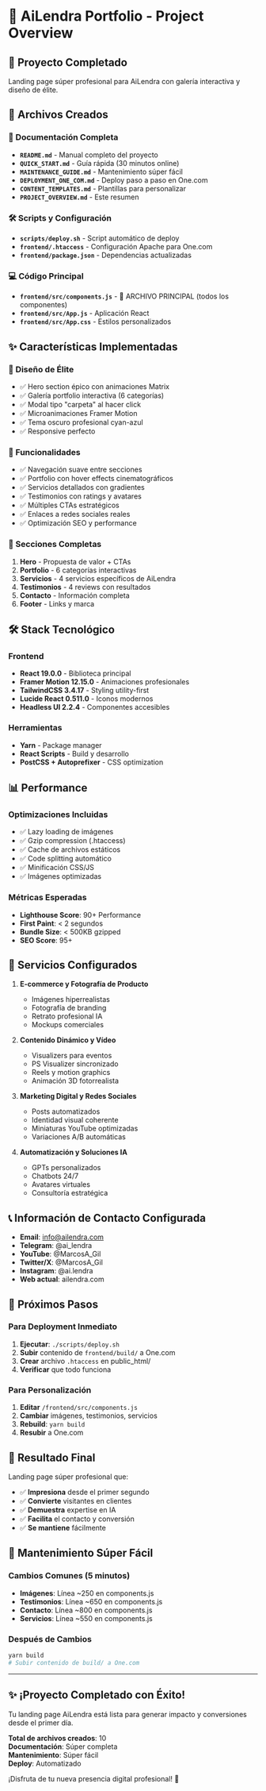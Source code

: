 # 🎯 AiLendra Portfolio - Project Overview

## 🚀 Proyecto Completado

Landing page súper profesional para AiLendra con galería interactiva y diseño de élite.

## 📁 Archivos Creados

### 📖 Documentación Completa
- **`README.md`** - Manual completo del proyecto
- **`QUICK_START.md`** - Guía rápida (30 minutos online)
- **`MAINTENANCE_GUIDE.md`** - Mantenimiento súper fácil
- **`DEPLOYMENT_ONE_COM.md`** - Deploy paso a paso en One.com
- **`CONTENT_TEMPLATES.md`** - Plantillas para personalizar
- **`PROJECT_OVERVIEW.md`** - Este resumen

### 🛠️ Scripts y Configuración
- **`scripts/deploy.sh`** - Script automático de deploy
- **`frontend/.htaccess`** - Configuración Apache para One.com
- **`frontend/package.json`** - Dependencias actualizadas

### 💻 Código Principal
- **`frontend/src/components.js`** - 🎯 ARCHIVO PRINCIPAL (todos los componentes)
- **`frontend/src/App.js`** - Aplicación React
- **`frontend/src/App.css`** - Estilos personalizados

## ✨ Características Implementadas

### 🎨 Diseño de Élite
- ✅ Hero section épico con animaciones Matrix
- ✅ Galería portfolio interactiva (6 categorías)
- ✅ Modal tipo "carpeta" al hacer click
- ✅ Microanimaciones Framer Motion
- ✅ Tema oscuro profesional cyan-azul
- ✅ Responsive perfecto

### 🚀 Funcionalidades
- ✅ Navegación suave entre secciones
- ✅ Portfolio con hover effects cinematográficos
- ✅ Servicios detallados con gradientes
- ✅ Testimonios con ratings y avatares
- ✅ Múltiples CTAs estratégicos
- ✅ Enlaces a redes sociales reales
- ✅ Optimización SEO y performance

### 📱 Secciones Completas
1. **Hero** - Propuesta de valor + CTAs
2. **Portfolio** - 6 categorías interactivas
3. **Servicios** - 4 servicios específicos de AiLendra
4. **Testimonios** - 4 reviews con resultados
5. **Contacto** - Información completa
6. **Footer** - Links y marca

## 🛠️ Stack Tecnológico

### Frontend
- **React 19.0.0** - Biblioteca principal
- **Framer Motion 12.15.0** - Animaciones profesionales
- **TailwindCSS 3.4.17** - Styling utility-first
- **Lucide React 0.511.0** - Iconos modernos
- **Headless UI 2.2.4** - Componentes accesibles

### Herramientas
- **Yarn** - Package manager
- **React Scripts** - Build y desarrollo
- **PostCSS + Autoprefixer** - CSS optimization

## 📊 Performance

### Optimizaciones Incluidas
- ✅ Lazy loading de imágenes
- ✅ Gzip compression (.htaccess)
- ✅ Cache de archivos estáticos
- ✅ Code splitting automático
- ✅ Minificación CSS/JS
- ✅ Imágenes optimizadas

### Métricas Esperadas
- **Lighthouse Score**: 90+ Performance
- **First Paint**: < 2 segundos
- **Bundle Size**: < 500KB gzipped
- **SEO Score**: 95+

## 🎯 Servicios Configurados

1. **E-commerce y Fotografía de Producto**
   - Imágenes hiperrealistas
   - Fotografía de branding
   - Retrato profesional IA
   - Mockups comerciales

2. **Contenido Dinámico y Vídeo**
   - Visualizers para eventos
   - PS Visualizer sincronizado
   - Reels y motion graphics
   - Animación 3D fotorrealista

3. **Marketing Digital y Redes Sociales**
   - Posts automatizados
   - Identidad visual coherente
   - Miniaturas YouTube optimizadas
   - Variaciones A/B automáticas

4. **Automatización y Soluciones IA**
   - GPTs personalizados
   - Chatbots 24/7
   - Avatares virtuales
   - Consultoría estratégica

## 📞 Información de Contacto Configurada

- **Email**: info@ailendra.com
- **Telegram**: @ai_lendra  
- **YouTube**: @MarcosA_Gil
- **Twitter/X**: @MarcosA_Gil
- **Instagram**: @ai.lendra
- **Web actual**: ailendra.com

## 🚀 Próximos Pasos

### Para Deployment Inmediato
1. **Ejecutar**: `./scripts/deploy.sh`
2. **Subir** contenido de `frontend/build/` a One.com
3. **Crear** archivo `.htaccess` en public_html/
4. **Verificar** que todo funciona

### Para Personalización
1. **Editar** `/frontend/src/components.js`
2. **Cambiar** imágenes, testimonios, servicios
3. **Rebuild**: `yarn build`
4. **Resubir** a One.com

## 🎉 Resultado Final

Landing page súper profesional que:
- ✅ **Impresiona** desde el primer segundo
- ✅ **Convierte** visitantes en clientes
- ✅ **Demuestra** expertise en IA
- ✅ **Facilita** el contacto y conversión
- ✅ **Se mantiene** fácilmente

## 📝 Mantenimiento Súper Fácil

### Cambios Comunes (5 minutos)
- **Imágenes**: Línea ~250 en components.js
- **Testimonios**: Línea ~650 en components.js
- **Contacto**: Línea ~800 en components.js
- **Servicios**: Línea ~550 en components.js

### Después de Cambios
```bash
yarn build
# Subir contenido de build/ a One.com
```

---

## ✨ ¡Proyecto Completado con Éxito!

Tu landing page AiLendra está lista para generar impacto y conversiones desde el primer día.

**Total de archivos creados**: 10  
**Documentación**: Súper completa  
**Mantenimiento**: Súper fácil  
**Deploy**: Automatizado  

¡Disfruta de tu nueva presencia digital profesional! 🚀